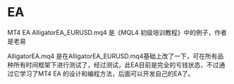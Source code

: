 # EA
MT4 EA
AlligatorEA_EURUSD.mq4   是《MQL4 初级培训教程》中的例子，作者是老易

AlligatorEA.mq4 是在AlligatorEA_EURUSD.mq4基础上改了一下，可在所有品种所有时间框架下进行测试了，经过测试，此EA目前是完全的亏钱状态，不过通过它学习了MT4 EA 的设计和编程方法，后面可以开发自己的EA了。
